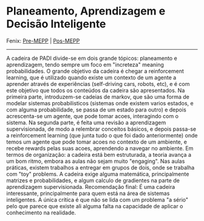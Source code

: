 # Planeamento, Aprendizagem e Decisão Inteligente

Fenix: [Pre-MEPP](https://fenix.tecnico.ulisboa.pt/cursos/meic-a/disciplina-curricular/283003985068065) | [Pos-MEPP](https://fenix.tecnico.ulisboa.pt/cursos/meic-a/disciplina-curricular/1971853845332795)

---

A cadeira de PADI divide-se em dois grande tópicos: planeamento e aprendizagem, tendo sempre um foco em "increteza" meaning probabilidades. O grande objetivo da cadeira é chegar a reinforcement learning, que é utilizado quando existe um contexto de um agente a aprender através de experiências (self-driving cars, robots, etc), e é com este objetivo que todos os conteúdos da cadeira são apresentados. Na primeira parte, introduzem-se cadeias de markov, que são uma forma de modelar sistemas probabilisticos (sistemas onde existem varios estados, e com alguma probabilidade, se passa de um estado para outro) e depois acrescenta-se um agente, que pode tomar acoes, interagindo com o sistema. Na segunda parte, é feita uma revisão a aprendizagem supervisionada, de modo a relembrar conceitos básicos, e depois passa-se a reinforcement learning (que junta tudo o que foi dado anteriormente) onde temos um agente que pode tomar acoes no contexto de um ambiente, e recebe rewards pelas suas acoes, aprendendo a navegar no ambiente. Em termos de organização: a cadeira está bem estruturada, a teoria avança a um bom ritmo, embora as aulas não sejam muito "engaging". Nas aulas práticas, existem trabalhos a entregar em grupos de dois, onde se trabalha com "toy" problems. A cadeira exige alguma matemática, principalmente matrizes e probabilidades, e algum calculo de gradientes na parte de aprendizagem supervisionada. Recomendação final: É uma cadeira interessante, principalmente para quem está na área de sistemas inteligentes. A única crítica é que não se lida com um problema "a sério" pelo que parece que existe ali alguma falta na capacidade de aplicar o conhecimento na realidade.
